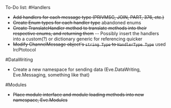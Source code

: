 To-Do list:
#Handlers
- ~~Add handlers for each message type (PRIVMSG, JOIN, PART, 376, etc.)~~
- ~~Create Enum types for each handler type~~ abandoned enums
- ~~Create TranslateHandler method to translate methods into their respective enums, and returning them~~
-- Possibly insert the handlers into a custom(?) or dictionary generic for referencing quicker
- ~~Modify ChannelMessage object's `string Type` to `HandlerType Type`~~ used IrcPtotocol

#DataWriting
- Create a new namespace for sending data (Eve.DataWriting, Eve.Messaging, something like that)

#Modules
- ~~Place module interface and module loading methods into new namespace, Eve.Modules~~
